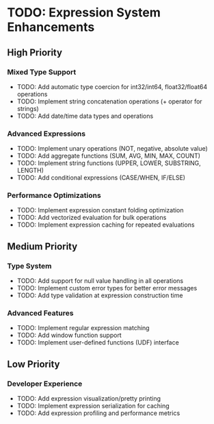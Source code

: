 # TODO: Expression System Enhancements

## High Priority

### Mixed Type Support
- TODO: Add automatic type coercion for int32/int64, float32/float64 operations
- TODO: Implement string concatenation operations (+ operator for strings)
- TODO: Add date/time data types and operations

### Advanced Expressions
- TODO: Implement unary operations (NOT, negative, absolute value)
- TODO: Add aggregate functions (SUM, AVG, MIN, MAX, COUNT)
- TODO: Implement string functions (UPPER, LOWER, SUBSTRING, LENGTH)
- TODO: Add conditional expressions (CASE/WHEN, IF/ELSE)

### Performance Optimizations
- TODO: Implement expression constant folding optimization
- TODO: Add vectorized evaluation for bulk operations
- TODO: Implement expression caching for repeated evaluations

## Medium Priority

### Type System
- TODO: Add support for null value handling in all operations
- TODO: Implement custom error types for better error messages
- TODO: Add type validation at expression construction time

### Advanced Features
- TODO: Implement regular expression matching
- TODO: Add window function support
- TODO: Implement user-defined functions (UDF) interface

## Low Priority

### Developer Experience
- TODO: Add expression visualization/pretty printing
- TODO: Implement expression serialization for caching
- TODO: Add expression profiling and performance metrics
